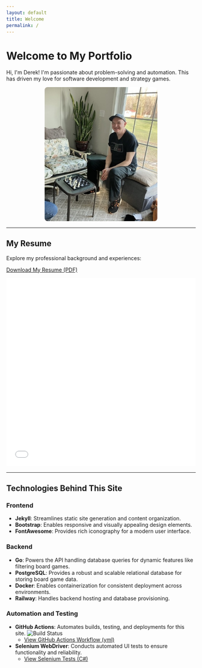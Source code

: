 ```yaml
---
layout: default
title: Welcome
permalink: /
---
```


# <i class="fas fa-user-circle"></i> Welcome to My Portfolio

Hi, I'm Derek! I'm passionate about problem-solving and automation. This has driven my love for software development and strategy games.

<p style="text-align: center;">
    <img src="/assets/images/prof_chess.jpg" alt="Picture of me playing chess" style="max-width: 300px; border-radius: 8px;">
</p>

---

## <i class="fas fa-file-alt"></i> My Resume
Explore my professional background and experiences:
<p>
    <a href="/assets/pdf/DM_Resume_2024.pdf" download>
        <i class="fas fa-file-download"></i> Download My Resume (PDF)
    </a>
</p>

<iframe src="/assets/pdf/DM_Resume_2024.pdf" width="100%" height="500px" style="border: none;"></iframe>

---

## <i class="fas fa-laptop-code"></i> Technologies Behind This Site

### Frontend
- <i class="fas fa-code"></i> **Jekyll**: Streamlines static site generation and content organization.
- <i class="fas fa-mobile-alt"></i> **Bootstrap**: Enables responsive and visually appealing design elements.
- <i class="fas fa-icons"></i> **FontAwesome**: Provides rich iconography for a modern user interface.

### Backend
- <i class="fas fa-server"></i> **Go**: Powers the API handling database queries for dynamic features like filtering board games.
- <i class="fas fa-database"></i> **PostgreSQL**: Provides a robust and scalable relational database for storing board game data.
- <i class="fas fa-box-open"></i> **Docker**:  Enables containerization for consistent deployment across environments.
- <i class="fas fa-cloud"></i> **Railway**: Handles backend hosting and database provisioning.

### Automation and Testing
- <i class="fab fa-github"></i> **GitHub Actions**: Automates builds, testing, and deployments for this site.
  ![Build Status](https://github.com/drmDev/drmDev.github.io/actions/workflows/ci-cd.yml/badge.svg)
  - <a href="https://github.com/drmDev/drmDev.github.io/blob/main/.github/workflows/ci-cd.yml" target="_blank" rel="noopener noreferrer">
    <i class="fas fa-link"></i> View GitHub Actions Workflow (yml)
  </a>
- <i class="fas fa-bug"></i> **Selenium WebDriver**: Conducts automated UI tests to ensure functionality and reliability.
  - <a href="https://github.com/drmDev/drmDev.github.io/tree/main/SeleniumTests" target="_blank" rel="noopener noreferrer">
    <i class="fas fa-link"></i> View Selenium Tests (C#)
  </a>
